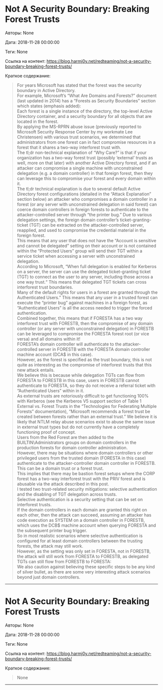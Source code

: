 # Not A Security Boundary: Breaking Forest Trusts

Авторы: 
None

Дата: 
2018-11-28 00:00:00

Теги: 
None

Ссылка на контент: 
https://blog.harmj0y.net/redteaming/not-a-security-boundary-breaking-forest-trusts/

Краткое содержание: 

<blockquote>
For years Microsoft has stated that the forest was the security boundary in Active Directory.<br> 
For example, Microsoft’s “What Are Domains and Forests?” document (last updated in 2014) has a “Forests as Security Boundaries” section which states (emphasis added):<br> 
Each forest is a single instance of the directory, the top-level Active Directory container, and a security boundary for all objects that are located in the forest.<br> 
By applying the MS-RPRN abuse issue (previously reported to Microsoft Security Response Center by my workmate Lee Christensen) with various trust scenarios, we determined that administrators from one forest can in fact compromise resources in a forest that it shares a two-way interforest trust with.<br> 
The tl;dr non-technical explanation of “Why Care?” is that if your organization has a two-way forest trust (possibly ‘external’ trusts as well, more on that later) with another Active Directory forest, and if an attacker can compromise a single machine with unconstrained delegation (e.g. a domain controller) in that foreign forest, then they can leverage this to compromise your forest and every domain within it.<br> 
The tl;dr technical explanation is due to several default Active Directory forest configurations (detailed in the “Attack Explanation” section below) an attacker who compromises a domain controller in a forest (or any server with unconstrained delegation in said forest) can coerce domain controllers in foreign forests to authenticate to the attacker-controlled server through “the printer bug.” Due to various delegation settings, the foreign domain controller’s ticket-granting-ticket (TGT) can be extracted on the attacker-controlled server, reapplied, and used to compromise the credential material in the foreign forest.<br> 
This means that any user that does not have the “Account is sensitive and cannot be delegated” setting on their account or is not contained within the “Protected Users” group will send their TGT within a service ticket when accessing a server with unconstrained delegation.<br> 
According to Microsoft, “When full delegation is enabled for Kerberos on a server, the server can use the delegated ticket-granting ticket (TGT) to connect as the user to any server, including those across a one way trust.“ This means that delegated TGT tickets can cross interforest trust boundaries.<br> 
Many of the default rights for users in a forest are granted through the Authenticated Users.” This means that any user in a trusted forest can execute the “printer bug” against machines in a foreign forest, as “Authenticated Users” is all the access needed to trigger the forced authentication.<br> 
Combined together, this means that if FORESTA has a two way interforest trust with FORESTB, then the compromise of any domain controller (or any server with unconstrained delegation) in FORESTB can be leveraged to compromise the FORESTA forest root (or vice versa) and all domains within it!<br> 
FORESTA’s domain controller will authenticate to the attacker-controlled server in FORESTB with the FORESTA domain controller machine account (DCA$ in this case).<br> 
However, as the forest is specified as the trust boundary, this is not quite as interesting as the compromise of interforest trusts that this new attack entails.<br> 
We believe this is because while delegation TGTs can flow from FORESTA to FORESTB in this case, users in FORESTB cannot authenticate to FORESTA, so they do not receive a referral ticket with “Authenticated Users” within in it.<br> 
As external trusts are notoriously difficult to get functioning 100% with Kerberos (see the Kerberos V5 support section of Table 1 External vs. Forest Trusts in the “Technologies for Federating Multiple Forests” documentation), “Microsoft recommends a forest trust be created between forests rather than an external trust.” We believe it is likely that NTLM relay abuse scenarios exist to abuse the same issue in external trust types but do not currently have a completely functioning proof of concept.<br> 
Users from the Red Forest are then added to the BUILTIN\Administrators groups on domain controllers in the production forests for domain controller administration.<br> 
However, there may be situations where domain controllers or other privileged users from the trusted domain (FORESTA in this case) authenticate to the attacker-controller domain controller in FORESTB.<br> 
This can be a domain trust or a forest trust.<br> 
This implies that there may be bastion forest setups where the CORP forest has a two-way interforest trust with the PRIV forest and is abusable via the attack described in this post.<br> 
I tested two trust-related security mitigations: selective authentication and the disabling of TGT delegation across trusts.<br> 
Selective authentication is a security setting that can be set on interforest trusts.<br> 
If the domain controllers in each domain are granted this right on each other, then the attack can succeed, assuming an attacker has code execution as SYSTEM on a domain controller in FORESTB, which uses the DCB$ machine account when querying FORESTA and the subsequent printer bug trigger.<br> 
So in most realistic scenarios where selective authentication is configured for at least domain controllers between the trusting forests, the attack may still work.<br> 
However, as the setting was only set in FORESTA, not in FORESTB, the attack will still work from FORESTA to FORESTB, as delegated TGTs can still flow from FORESTB to FORESTA:<br> 
We also caution against believing these specific steps to be any kind of silver bullet, as there are some very interesting attack scenarios beyond just domain controllers.<br> 
</blockquote>

---

# Not A Security Boundary: Breaking Forest Trusts

Авторы: 
None

Дата: 
2018-11-28 00:00:00

Теги: 
None

Ссылка на контент: 
https://blog.harmj0y.net/redteaming/not-a-security-boundary-breaking-forest-trusts/

Краткое содержание: 

<blockquote>
None<br> 
</blockquote>

---


